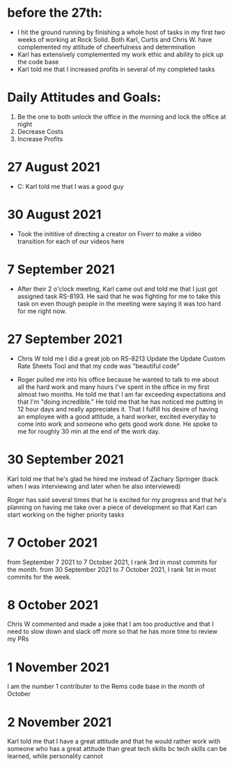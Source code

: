 # before the 27th:
* I hit the ground running by finishing a whole host of tasks in my first two weeks
of working at Rock Solid. Both Karl, Curtis and Chris W. have complemented my 
attitude of cheerfulness and determination
* Karl has extensively complemented my work ethic and ability to pick up the code
base
* Karl told me that I increased profits in several of my completed tasks

# Daily Attitudes and Goals:
1. Be the one to both unlock the office in the morning and lock the office at 
night
2. Decrease Costs
3. Increase Profits

# 27 August 2021
* C: Karl told me that I was a good guy

# 30 August 2021
* Took the inititive of directing a creator on Fiverr to make a video transition
for each of our videos here

# 7 September 2021
* After their 2 o'clock meeting, Karl came out and told me that I just got assigned
task RS-8193. He said that he was fighting for me to take this task on even though
people in the meeting were saying it was too hard for me right now.

# 27 September 2021
* Chris W told me I did a great job on RS-8213 Update the Update Custom Rate Sheets
Tool and that my code was "beautiful code"

* Roger pulled me into his office because he wanted to talk to me about all the
hard work and many hours I've spent in the office in my first almost two months.
He told me that I am far exceeding expectations and that I'm "doing incredible."
He told me that he has noticed me putting in 12 hour days and really appreciates
it. That I fulfill his desire of having an employee with a good attitude, a hard
worker, excited everyday to come into work and someone who gets good work done.
He spoke to me for roughly 30 min at the end of the work day.

# 30 September 2021
Karl told me that he's glad he hired me instead of Zachary Springer (back when
I was interviewing and later when he also interviewed)

Roger has said several times that he is excited for my progress and that he's
planning on having me take over a piece of development so that Karl can start
working on the higher priority tasks

# 7 October 2021
from September 7 2021 to 7 October 2021, I rank 3rd in most commits for the month.
from 30 September 2021 to 7 October 2021, I rank 1st in most commits for the week.

# 8 October 2021
Chris W commented and made a joke that I am too productive and that I need to slow
down and slack off more so that he has more time to review my PRs

# 1 November 2021
I am the number 1 contributer to the Rems code base in the month of October

# 2 November 2021
Karl told me that I have a great attitude and that he would rather work with
someone who has a great attitude than great tech skills bc tech skills can be
learned, while personality cannot
